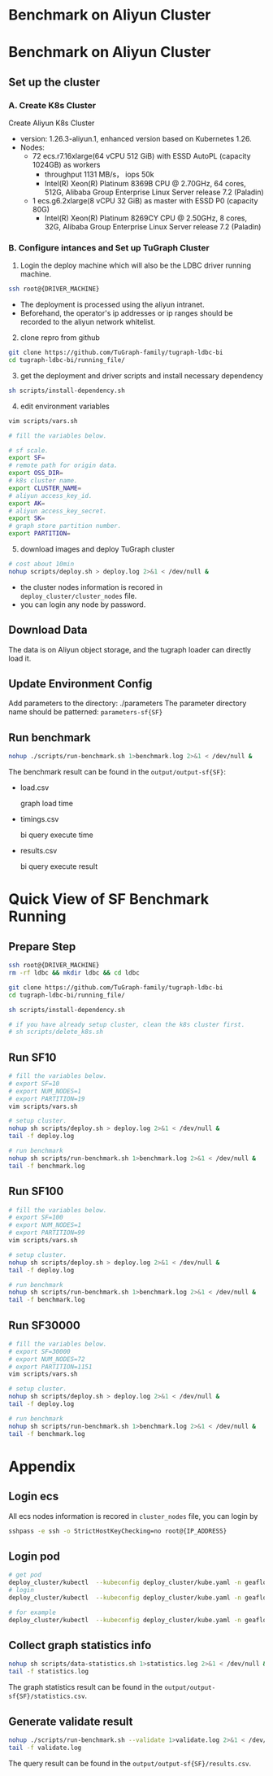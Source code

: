 # Benchmark on Aliyun Cluster

# Benchmark on Aliyun Cluster

## Set up the cluster
### A. Create K8s Cluster
Create Aliyun K8s Cluster
* version:  1.26.3-aliyun.1, enhanced version based on Kubernetes 1.26.
* Nodes:
    * 72 ecs.r7.16xlarge(64 vCPU 512 GiB) with ESSD AutoPL (capacity 1024GB) as workers
        *  throughput 1131 MB/s， iops 50k
        *  Intel(R) Xeon(R) Platinum 8369B CPU @ 2.70GHz, 64 cores, 512G, Alibaba Group Enterprise Linux Server release 7.2 (Paladin)
    * 1 ecs.g6.2xlarge(8 vCPU 32 GiB) as master with ESSD P0 (capacity 80G)
        * Intel(R) Xeon(R) Platinum 8269CY CPU @ 2.50GHz, 8 cores, 32G, Alibaba Group Enterprise Linux Server release 7.2 (Paladin)

### B. Configure intances and Set up TuGraph Cluster


1. Login the deploy machine which will also be the LDBC driver running machine.

```sh
ssh root@{DRIVER_MACHINE}
```
* The deployment is processed using the aliyun intranet.
* Beforehand, the operator's ip addresses or ip ranges should be recorded to the aliyun network whitelist.

2. clone repro from github
```sh
git clone https://github.com/TuGraph-family/tugraph-ldbc-bi
cd tugraph-ldbc-bi/running_file/
```

3. get the deployment and driver scripts and install necessary dependency
```sh
sh scripts/install-dependency.sh
```


4. edit environment variables
```sh
vim scripts/vars.sh

# fill the variables below.

# sf scale.
export SF=
# remote path for origin data.
export OSS_DIR=
# k8s cluster name.
export CLUSTER_NAME=
# aliyun access_key_id.
export AK=
# aliyun access_key_secret.
export SK=
# graph store partition number.
export PARTITION=
```   

5. download images and deploy TuGraph cluster

```sh
# cost about 10min
nohup scripts/deploy.sh > deploy.log 2>&1 < /dev/null &

```
* the cluster nodes information is recored in `deploy_cluster/cluster_nodes` file.
* you can login any node by password.

## Download Data
The data is on Aliyun object storage, and the tugraph loader can directly load it.


## Update Environment Config
Add parameters to the directory:  ./parameters
The parameter directory name should be patterned: `parameters-sf{SF}`


## Run benchmark
```sh
nohup ./scripts/run-benchmark.sh 1>benchmark.log 2>&1 < /dev/null &
```
The benchmark result can be found in the `output/output-sf{SF}`:
- load.csv

  graph load time
- timings.csv

  bi query execute time
- results.csv
  
  bi query execute result

# Quick View of SF Benchmark Running
## Prepare Step
```sh
ssh root@{DRIVER_MACHINE}
rm -rf ldbc && mkdir ldbc && cd ldbc

git clone https://github.com/TuGraph-family/tugraph-ldbc-bi
cd tugraph-ldbc-bi/running_file/

sh scripts/install-dependency.sh

# if you have already setup cluster, clean the k8s cluster first.
# sh scripts/delete_k8s.sh
```

## Run SF10


```sh
# fill the variables below.
# export SF=10
# export NUM_NODES=1
# export PARTITION=19
vim scripts/vars.sh

# setup cluster.
nohup sh scripts/deploy.sh > deploy.log 2>&1 < /dev/null &
tail -f deploy.log

# run benchmark
nohup sh scripts/run-benchmark.sh 1>benchmark.log 2>&1 < /dev/null &
tail -f benchmark.log

```  

## Run SF100
```sh
# fill the variables below.
# export SF=100
# export NUM_NODES=1
# export PARTITION=99
vim scripts/vars.sh

# setup cluster.
nohup sh scripts/deploy.sh > deploy.log 2>&1 < /dev/null &
tail -f deploy.log

# run benchmark
nohup sh scripts/run-benchmark.sh 1>benchmark.log 2>&1 < /dev/null &
tail -f benchmark.log

``` 

## Run SF30000
```sh
# fill the variables below.
# export SF=30000
# export NUM_NODES=72
# export PARTITION=1151
vim scripts/vars.sh

# setup cluster.
nohup sh scripts/deploy.sh > deploy.log 2>&1 < /dev/null &
tail -f deploy.log

# run benchmark
nohup sh scripts/run-benchmark.sh 1>benchmark.log 2>&1 < /dev/null &
tail -f benchmark.log

``` 

# Appendix
## Login ecs
All ecs nodes information is recored in `cluster_nodes` file, you can login by 
```sh
sshpass -e ssh -o StrictHostKeyChecking=no root@{IP_ADDRESS}
```

## Login pod
```sh
# get pod
deploy_cluster/kubectl  --kubeconfig deploy_cluster/kube.yaml -n geaflow get pods -o wide
# login
deploy_cluster/kubectl  --kubeconfig deploy_cluster/kube.yaml -n geaflow exec -it ${pod_name} -- /bin/bash

# for example
deploy_cluster/kubectl  --kubeconfig deploy_cluster/kube.yaml -n geaflow exec -it raycluster-sample-8c64g-worker-1 -- /bin/bash
```

## Collect graph statistics info
```sh
nohup sh scripts/data-statistics.sh 1>statistics.log 2>&1 < /dev/null &
tail -f statistics.log
```


The graph statistics result can be found in the `output/output-sf{SF}/statistics.csv`.

## Generate validate result
```sh
nohup ./scripts/run-benchmark.sh --validate 1>validate.log 2>&1 < /dev/null &
tail -f validate.log
```
The query result can be found in the `output/output-sf{SF}/results.csv`.


